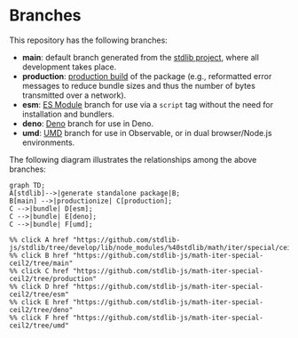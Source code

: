 <!--

@license Apache-2.0

Copyright (c) 2022 The Stdlib Authors.

Licensed under the Apache License, Version 2.0 (the "License");
you may not use this file except in compliance with the License.
You may obtain a copy of the License at

    http://www.apache.org/licenses/LICENSE-2.0

Unless required by applicable law or agreed to in writing, software
distributed under the License is distributed on an "AS IS" BASIS,
WITHOUT WARRANTIES OR CONDITIONS OF ANY KIND, either express or implied.
See the License for the specific language governing permissions and
limitations under the License.

-->

# Branches

This repository has the following branches:

-   **main**: default branch generated from the [stdlib project][stdlib-url], where all development takes place.
-   **production**: [production build][production-url] of the package (e.g., reformatted error messages to reduce bundle sizes and thus the number of bytes transmitted over a network).
-   **esm**: [ES Module][esm-url] branch for use via a `script` tag without the need for installation and bundlers.
-   **deno**: [Deno][deno-url] branch for use in Deno.
-   **umd**: [UMD][umd-url] branch for use in Observable, or in dual browser/Node.js environments.

The following diagram illustrates the relationships among the above branches:

```mermaid
graph TD;
A[stdlib]-->|generate standalone package|B;
B[main] -->|productionize| C[production];
C -->|bundle| D[esm];
C -->|bundle| E[deno];
C -->|bundle| F[umd];

%% click A href "https://github.com/stdlib-js/stdlib/tree/develop/lib/node_modules/%40stdlib/math/iter/special/ceil2"
%% click B href "https://github.com/stdlib-js/math-iter-special-ceil2/tree/main"
%% click C href "https://github.com/stdlib-js/math-iter-special-ceil2/tree/production"
%% click D href "https://github.com/stdlib-js/math-iter-special-ceil2/tree/esm"
%% click E href "https://github.com/stdlib-js/math-iter-special-ceil2/tree/deno"
%% click F href "https://github.com/stdlib-js/math-iter-special-ceil2/tree/umd"
```

[stdlib-url]: https://github.com/stdlib-js/stdlib/tree/develop/lib/node_modules/%40stdlib/math/iter/special/ceil2
[production-url]: https://github.com/stdlib-js/math-iter-special-ceil2/tree/production
[deno-url]: https://github.com/stdlib-js/math-iter-special-ceil2/tree/deno
[umd-url]: https://github.com/stdlib-js/math-iter-special-ceil2/tree/umd
[esm-url]: https://github.com/stdlib-js/math-iter-special-ceil2/tree/esm